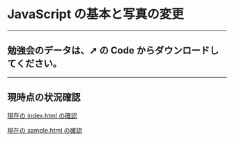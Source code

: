 # JavaScript の基本と写真の変更

---

## 勉強会のデータは、➚ の Code からダウンロードしてください。

---

## 現時点の状況確認

[現在の index.html の確認](https://tec-yoshi-taka.github.io/study_session01_1209/)

[現在の sample.html の確認](https://tec-yoshi-taka.github.io/study_session01_1209/sample.html)
